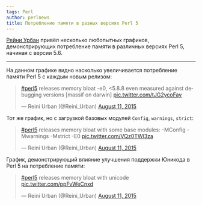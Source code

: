 ```yaml
---
tags: Perl
author: perlnews
title: Потребление памяти в разных версиях Perl 5
---
```


[Рейни Урбан](https://twitter.com/Reini_Urban) привёл несколько любопытных
графиков, демонстрирующих потребление памяти в различных версиях Perl 5,
начиная с версии 5.6.

---

На данном графике видно насколько увеличивается потребление памяти Perl 5 с
каждым новым релизом:

<blockquote class="twitter-tweet" lang="en"><p lang="en" dir="ltr"><a
href="https://twitter.com/hashtag/perl5?src=hash">#perl5</a> releases memory
bloat -e0, &lt;5.8.8 even measured against debugging versions [massif on
darwin] <a
href="http://t.co/tJG2ycoFay">pic.twitter.com/tJG2ycoFay</a></p>&mdash; Reini
Urban (@Reini_Urban) <a
href="https://twitter.com/Reini_Urban/status/631002366934917120">August 11,
2015</a></blockquote>

Тот же график, но с загрузкой базовых модулей `Config`, `warnings`, `strict`:

<blockquote class="twitter-tweet" lang="en"><p lang="en" dir="ltr"><a
href="https://twitter.com/hashtag/perl5?src=hash">#perl5</a> releases memory
bloat with some base modules: -MConfig -Mwarnings -Mstrict -E0 <a
href="http://t.co/VQz0TWl3za">pic.twitter.com/VQz0TWl3za</a></p>&mdash; Reini
Urban (@Reini_Urban) <a
href="https://twitter.com/Reini_Urban/status/631056777619095552">August 11,
2015</a></blockquote>

График, демонстрирующий влияние улучшения поддержки Юникода в Perl 5 на
потребление памяти:

<blockquote class="twitter-tweet" lang="en"><p lang="en" dir="ltr"><a
href="https://twitter.com/hashtag/perl5?src=hash">#perl5</a> releases memory
bloat with unicode <a
href="http://t.co/ppFvWeCnxd">pic.twitter.com/ppFvWeCnxd</a></p>&mdash; Reini
Urban (@Reini_Urban) <a
href="https://twitter.com/Reini_Urban/status/631056960700465152">August 11,
2015</a></blockquote>
<script async src="//platform.twitter.com/widgets.js" charset="utf-8"></script>

